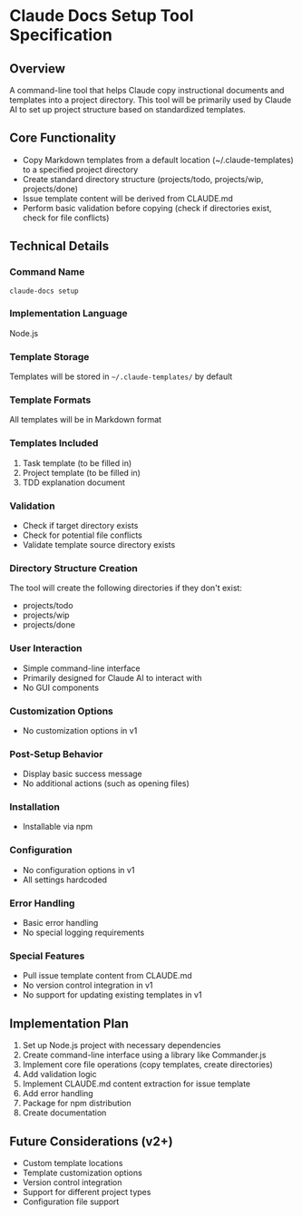 # Claude Docs Setup Tool Specification

## Overview
A command-line tool that helps Claude copy instructional documents and templates into a project directory. This tool will be primarily used by Claude AI to set up project structure based on standardized templates.

## Core Functionality
- Copy Markdown templates from a default location (~/.claude-templates) to a specified project directory
- Create standard directory structure (projects/todo, projects/wip, projects/done)
- Issue template content will be derived from CLAUDE.md
- Perform basic validation before copying (check if directories exist, check for file conflicts)

## Technical Details

### Command Name
```
claude-docs setup
```

### Implementation Language
Node.js

### Template Storage
Templates will be stored in `~/.claude-templates/` by default

### Template Formats
All templates will be in Markdown format

### Templates Included
1. Task template (to be filled in)
2. Project template (to be filled in)
3. TDD explanation document

### Validation
- Check if target directory exists
- Check for potential file conflicts
- Validate template source directory exists

### Directory Structure Creation
The tool will create the following directories if they don't exist:
- projects/todo
- projects/wip
- projects/done

### User Interaction
- Simple command-line interface
- Primarily designed for Claude AI to interact with
- No GUI components

### Customization Options
- No customization options in v1

### Post-Setup Behavior
- Display basic success message
- No additional actions (such as opening files)

### Installation
- Installable via npm

### Configuration
- No configuration options in v1
- All settings hardcoded

### Error Handling
- Basic error handling
- No special logging requirements

### Special Features
- Pull issue template content from CLAUDE.md
- No version control integration in v1
- No support for updating existing templates in v1

## Implementation Plan
1. Set up Node.js project with necessary dependencies
2. Create command-line interface using a library like Commander.js
3. Implement core file operations (copy templates, create directories)
4. Add validation logic
5. Implement CLAUDE.md content extraction for issue template
6. Add error handling
7. Package for npm distribution
8. Create documentation

## Future Considerations (v2+)
- Custom template locations
- Template customization options
- Version control integration
- Support for different project types
- Configuration file support